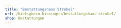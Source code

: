 ```yaml
---
title: "Bestattungshaus Strobel"
url: /bietigheim-bissingen/bestattungshaus-strobel/
shop: Bestattungen
---
```

